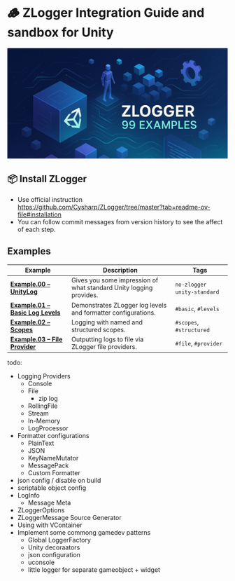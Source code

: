 # 🪵  ZLogger Integration Guide and sandbox for Unity
![project logo](doc-assets/repository-open-graph-cover.png)

## 📦 Install ZLogger

- Use official instruction https://github.com/Cysharp/ZLogger/tree/master?tab=readme-ov-file#installation
- You can follow commit messages from version history to see the affect of each step.

## Examples

| Example | Description                                                   | Tags                  |
|---------|---------------------------------------------------------------|-----------------------|
| [**Example.00 – UnityLog**](Assets/Example.00%20-%20UnityLog) | Gives you some impression of what standard Unity logging provides. | `no-zlogger` `unity-standard`    |
| [**Example.01 – Basic Log Levels**](Assets/Example.01%20-%20Basic%20log%20levels) | Demonstrates ZLogger log levels and formatter configurations. | `#basic`, `#levels`    |
| [**Example.02 – Scopes**](Assets/Example.02%20-%20Scopes) | Logging with named and structured scopes. | `#scopes`, `#structured` |
| [**Example.03 – File Provider**](Assets/Example.03%20-%20File%20provider) | Outputting logs to file via ZLogger file providers. | `#file`, `#provider`    |


todo:
- Logging Providers
  - Console
  - File
    - zip log
  - RollingFile
  - Stream 
  - In-Memory
  - LogProcessor
- Formatter configurations  
  - PlainText
  - JSON
  - KeyNameMutator
  - MessagePack
  - Custom Formatter
- json config / disable on build
- scriptable object config
- LogInfo
  - Message Meta
- ZLoggerOptions
- ZLoggerMessage Source Generator
- Using with VContainer
- Implement some commong gamedev patterns
  - Global LoggerFactory
  - Unity decoraators
  - json configuration
  - uconsole
  - little logger for separate gameobject + widget
